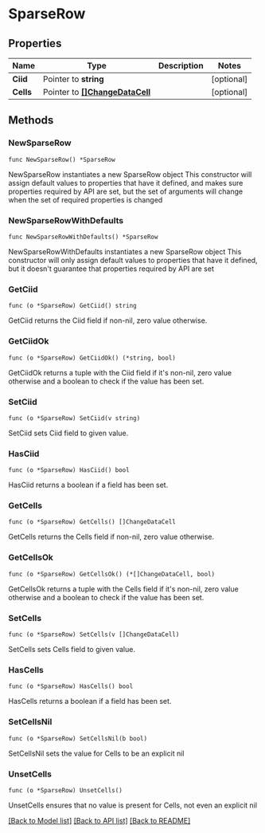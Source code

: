 # SparseRow

## Properties

Name | Type | Description | Notes
------------ | ------------- | ------------- | -------------
**Ciid** | Pointer to **string** |  | [optional] 
**Cells** | Pointer to [**[]ChangeDataCell**](ChangeDataCell.md) |  | [optional] 

## Methods

### NewSparseRow

`func NewSparseRow() *SparseRow`

NewSparseRow instantiates a new SparseRow object
This constructor will assign default values to properties that have it defined,
and makes sure properties required by API are set, but the set of arguments
will change when the set of required properties is changed

### NewSparseRowWithDefaults

`func NewSparseRowWithDefaults() *SparseRow`

NewSparseRowWithDefaults instantiates a new SparseRow object
This constructor will only assign default values to properties that have it defined,
but it doesn't guarantee that properties required by API are set

### GetCiid

`func (o *SparseRow) GetCiid() string`

GetCiid returns the Ciid field if non-nil, zero value otherwise.

### GetCiidOk

`func (o *SparseRow) GetCiidOk() (*string, bool)`

GetCiidOk returns a tuple with the Ciid field if it's non-nil, zero value otherwise
and a boolean to check if the value has been set.

### SetCiid

`func (o *SparseRow) SetCiid(v string)`

SetCiid sets Ciid field to given value.

### HasCiid

`func (o *SparseRow) HasCiid() bool`

HasCiid returns a boolean if a field has been set.

### GetCells

`func (o *SparseRow) GetCells() []ChangeDataCell`

GetCells returns the Cells field if non-nil, zero value otherwise.

### GetCellsOk

`func (o *SparseRow) GetCellsOk() (*[]ChangeDataCell, bool)`

GetCellsOk returns a tuple with the Cells field if it's non-nil, zero value otherwise
and a boolean to check if the value has been set.

### SetCells

`func (o *SparseRow) SetCells(v []ChangeDataCell)`

SetCells sets Cells field to given value.

### HasCells

`func (o *SparseRow) HasCells() bool`

HasCells returns a boolean if a field has been set.

### SetCellsNil

`func (o *SparseRow) SetCellsNil(b bool)`

 SetCellsNil sets the value for Cells to be an explicit nil

### UnsetCells
`func (o *SparseRow) UnsetCells()`

UnsetCells ensures that no value is present for Cells, not even an explicit nil

[[Back to Model list]](../README.md#documentation-for-models) [[Back to API list]](../README.md#documentation-for-api-endpoints) [[Back to README]](../README.md)


